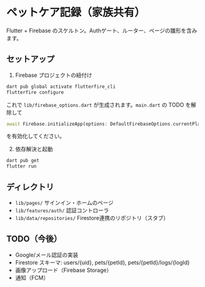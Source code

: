 # ペットケア記録（家族共有）

Flutter + Firebase のスケルトン。Authゲート、ルーター、ページの雛形を含みます。

## セットアップ

1) Firebase プロジェクトの紐付け

```powershell
dart pub global activate flutterfire_cli
flutterfire configure
```

これで `lib/firebase_options.dart` が生成されます。`main.dart` の TODO を解除して

```dart
await Firebase.initializeApp(options: DefaultFirebaseOptions.currentPlatform);
```

を有効化してください。

2) 依存解決と起動

```powershell
dart pub get
flutter run
```

## ディレクトリ

- `lib/pages/` サインイン・ホームのページ
- `lib/features/auth/` 認証コントローラ
- `lib/data/repositories/` Firestore連携のリポジトリ（スタブ）

## TODO（今後）

- Google/メール認証の実装
- Firestore スキーマ: users/{uid}, pets/{petId}, pets/{petId}/logs/{logId}
- 画像アップロード（Firebase Storage）
- 通知（FCM）
